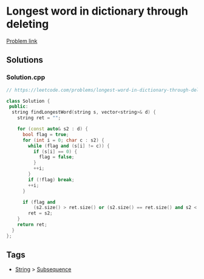 # Longest word in dictionary through deleting

[Problem link](https://leetcode.com/problems/longest-word-in-dictionary-through-deleting)

## Solutions


### Solution.cpp
```cpp
// https://leetcode.com/problems/longest-word-in-dictionary-through-deleting

class Solution {
 public:
  string findLongestWord(string s, vector<string>& d) {
    string ret = "";

    for (const auto& s2 : d) {
      bool flag = true;
      for (int i = 0; char c : s2) {
        while (flag and (s[i] != c)) {
          if (s[i] == 0) {
            flag = false;
          }
          ++i;
        }
        if (!flag) break;
        ++i;
      }

      if (flag and
          (s2.size() > ret.size() or (s2.size() == ret.size() and s2 < ret)))
        ret = s2;
    }
    return ret;
  }
};
```
## Tags

* [String](/README.md#String) > [Subsequence](/README.md#String-Subsequence)
